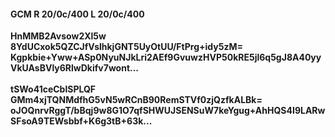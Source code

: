 #### GCM R 20/0c/400 L 20/0c/400
**HnMMB2Avsow2Xl5w**<br/>**8YdUCxok5QZCJfVslhkjGNT5UyOtUU/FtPrg+idy5zM=**<br/>**Kgpkbie+Yww+ASp0NyuNJkLri2AEf9GvuwzHVP50kRE5jl6q5gJ8A40yyVkUAsBVly6RlwDkifv7wont...**<br/><br/>
**tSWo41ceCblSPLQF**<br/>**GMm4xjTQNMdfhG5vN5wRCnB90RemSTVf0zjQzfkALBk=**<br/>**oJOQnrvRggT/bBqj9w8G1O7qfSHWUJSENSuW7keYgug+AhHQS4I9LARwSFsoA9TEWsbbf+K6g3tB+63k...**